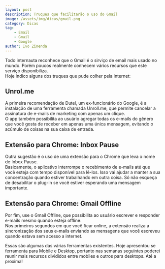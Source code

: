 ```yaml
---
layout: post
description: Truques que facilitarão o uso do Gmail
image: /assets/img/dicas/gmail.png
category: Dicas
tag:
    - Email
    - Gmail
    - Google
author: Ivo Zinenda
---
```


Todo internauta reconhece que o Gmail é o sirviço de email mais usado no mundo.
Porém poucos realmente conhecem vários recursos que este serviço disponibiliza.<br>
Hoje indico alguns dos truques que pude colher pela internet:

## Unrol.me
A primeira recomendação de Dutel, um ex-funcionário do Google, é a instalação de uma ferramenta chamada Unroll.me, que permite cancelar a assinatura de e-mails de marketing com apenas um clique.<br>
O app também possibilita ao usuário agregar todas os e-mails do gênero que você gosta de receber em apenas uma única mensagem, evitando o acúmulo de coisas na sua caixa de entrada.

## Extensão para Chrome: Inbox Pause
Outra sugestão é o uso de uma extensão para o Chrome que leva o nome de Inbox Pause. <br>
Basicamente, o aplicativo interrompe o recebimento de e-mails até que você esteja com tempo disponível para lê-los. 
Isso vai ajudar a manter a sua concentração quando estiver trabalhando em outra coisa. 
Só não esqueça de desabilitar o plug-in se você estiver esperando uma mensagem importante.

## Extensão para Chrome: Gmail Offline
Por fim, use o Gmail Offline, que possibilita ao usuário escrever e responder e-mails mesmo quando esteja offline. <br>
Nos primeiros segundos em que você ficar online, a extensão realiza a sincronização dos seus e-mails enviando as mensagens que você escreveu quando estava sem acesso a internet.

Essas são algumas das várias ferramentas existentes.
Hoje apresentou se ferramenta para Mobile e Desktop, portanto nas semanas seguintes poderei reunir mais recursos divididos entre mobiles e outros para desktops.
Até a proxima!